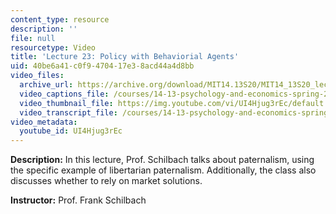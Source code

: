 ```yaml
---
content_type: resource
description: ''
file: null
resourcetype: Video
title: 'Lecture 23: Policy with Behaviorial Agents'
uid: 40be6a41-c0f9-4704-17e3-8acd44a4d8bb
video_files:
  archive_url: https://archive.org/download/MIT14.13S20/MIT14_13S20_lec23_300k.mp4
  video_captions_file: /courses/14-13-psychology-and-economics-spring-2020/f7d51261becd52d191606782cefde8a6_UI4Hjug3rEc.vtt
  video_thumbnail_file: https://img.youtube.com/vi/UI4Hjug3rEc/default.jpg
  video_transcript_file: /courses/14-13-psychology-and-economics-spring-2020/28cfca34468e54ee91f675bc0457a9b0_UI4Hjug3rEc.pdf
video_metadata:
  youtube_id: UI4Hjug3rEc
---
```


**Description:** In this lecture, Prof. Schilbach talks about paternalism, using the specific example of libertarian paternalism. Additionally, the class also discusses whether to rely on market solutions.

**Instructor:** Prof. Frank Schilbach
